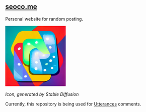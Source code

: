 ## [seoco.me](https://seoco.me)
Personal website for random posting.

<p><img alt="icon" src="./icon.png"></p>
<i>Icon, generated by Stable Diffusion</i>

<br/>

Currently, this repository is being used for [Utterances](https://utteranc.es) comments.